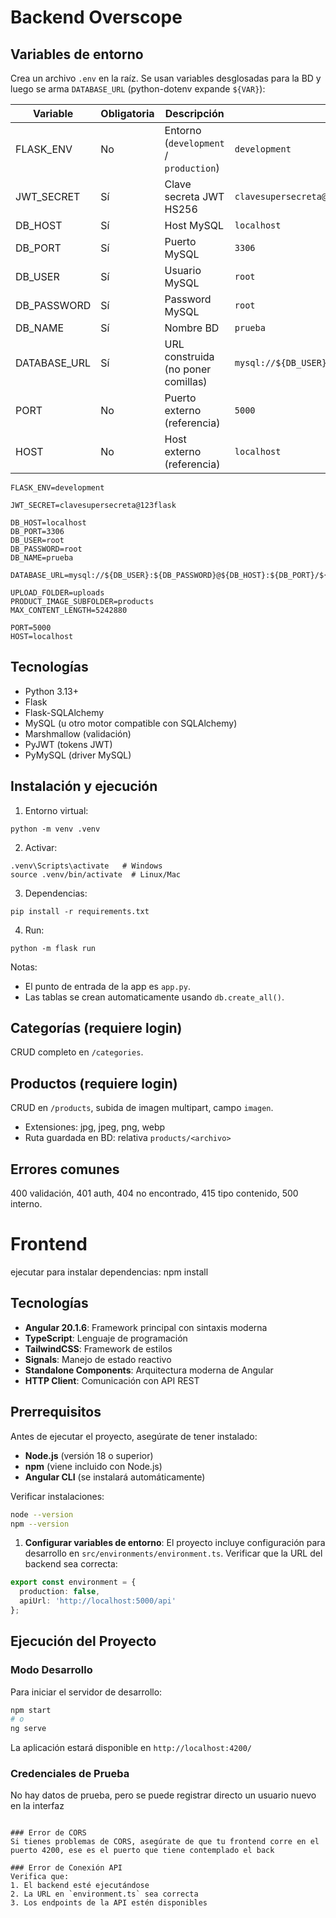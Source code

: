 # Backend Overscope

## Variables de entorno
Crea un archivo `.env` en la raíz. Se usan variables desglosadas para la BD y luego se arma `DATABASE_URL` (python-dotenv expande `${VAR}`):

| Variable | Obligatoria | Descripción | Ejemplo |
|----------|-------------|-------------|---------|
| FLASK_ENV | No | Entorno (`development` / `production`) | `development` |
| JWT_SECRET | Sí | Clave secreta JWT HS256 | `clavesupersecreta@123flask` |
| DB_HOST | Sí | Host MySQL | `localhost` |
| DB_PORT | Sí | Puerto MySQL | `3306` |
| DB_USER | Sí | Usuario MySQL | `root` |
| DB_PASSWORD | Sí | Password MySQL | `root` |
| DB_NAME | Sí | Nombre BD | `prueba` |
| DATABASE_URL | Sí | URL construida (no poner comillas) | `mysql://${DB_USER}:${DB_PASSWORD}@${DB_HOST}:${DB_PORT}/${DB_NAME}` |
| PORT | No | Puerto externo (referencia) | `5000` |
| HOST | No | Host externo (referencia) | `localhost` |

```
FLASK_ENV=development

JWT_SECRET=clavesupersecreta@123flask

DB_HOST=localhost
DB_PORT=3306
DB_USER=root
DB_PASSWORD=root
DB_NAME=prueba

DATABASE_URL=mysql://${DB_USER}:${DB_PASSWORD}@${DB_HOST}:${DB_PORT}/${DB_NAME}

UPLOAD_FOLDER=uploads
PRODUCT_IMAGE_SUBFOLDER=products
MAX_CONTENT_LENGTH=5242880

PORT=5000
HOST=localhost
```

## Tecnologías
- Python 3.13+
- Flask
- Flask-SQLAlchemy
- MySQL (u otro motor compatible con SQLAlchemy)
- Marshmallow (validación)
- PyJWT (tokens JWT)
- PyMySQL (driver MySQL)

## Instalación y ejecución
1. Entorno virtual:
```
python -m venv .venv
```
2. Activar:
```
.venv\Scripts\activate   # Windows
source .venv/bin/activate  # Linux/Mac
```
3. Dependencias:
```
pip install -r requirements.txt
```
4. Run:
```
python -m flask run
```
Notas: 
- El punto de entrada de la app es `app.py`. 
- Las tablas se crean automaticamente usando `db.create_all()`.
  
## Categorías (requiere login)
CRUD completo en `/categories`.

## Productos (requiere login)
CRUD en `/products`, subida de imagen multipart, campo `imagen`.

- Extensiones: jpg, jpeg, png, webp
- Ruta guardada en BD: relativa `products/<archivo>`

## Errores comunes
400 validación, 401 auth, 404 no encontrado, 415 tipo contenido, 500 interno.

# Frontend

ejecutar para instalar dependencias: npm install

## Tecnologías

- **Angular 20.1.6**: Framework principal con sintaxis moderna
- **TypeScript**: Lenguaje de programación
- **TailwindCSS**: Framework de estilos
- **Signals**: Manejo de estado reactivo
- **Standalone Components**: Arquitectura moderna de Angular
- **HTTP Client**: Comunicación con API REST

## Prerrequisitos

Antes de ejecutar el proyecto, asegúrate de tener instalado:

- **Node.js** (versión 18 o superior)
- **npm** (viene incluido con Node.js)
- **Angular CLI** (se instalará automáticamente)

Verificar instalaciones:
```bash
node --version
npm --version
```

1. **Configurar variables de entorno**:
El proyecto incluye configuración para desarrollo en `src/environments/environment.ts`. Verificar que la URL del backend sea correcta:
```typescript
export const environment = {
  production: false,
  apiUrl: 'http://localhost:5000/api'
};
```

## Ejecución del Proyecto

### Modo Desarrollo

Para iniciar el servidor de desarrollo:
```bash
npm start
# o
ng serve
```

La aplicación estará disponible en `http://localhost:4200/`

### Credenciales de Prueba
No hay datos de prueba, pero se puede registrar directo un usuario nuevo en la interfaz
```

### Error de CORS
Si tienes problemas de CORS, asegúrate de que tu frontend corre en el puerto 4200, ese es el puerto que tiene contemplado el back

### Error de Conexión API
Verifica que:
1. El backend esté ejecutándose
2. La URL en `environment.ts` sea correcta
3. Los endpoints de la API estén disponibles



